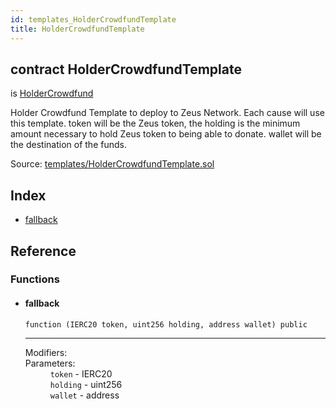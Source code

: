 ```yaml
---
id: templates_HolderCrowdfundTemplate
title: HolderCrowdfundTemplate
---
```


<div class="contract-doc"><div class="contract"><h2 class="contract-header"><span class="contract-kind">contract</span> HolderCrowdfundTemplate</h2><p class="base-contracts"><span>is</span> <a href="crowdfund_validation_HolderCrowdfund.html">HolderCrowdfund</a></p><p class="description">Holder Crowdfund Template to deploy to Zeus Network. Each cause will use this template. token will be the Zeus token, the holding is the minimum amount necessary to hold Zeus token to being able to donate. wallet will be the destination of the funds.</p><div class="source">Source: <a href="https://github.com/ZEUS-coin/smart-contracts/blob/v0.0.3/contracts/templates/HolderCrowdfundTemplate.sol" target="_blank">templates/HolderCrowdfundTemplate.sol</a></div></div><div class="index"><h2>Index</h2><ul><li><a href="templates_HolderCrowdfundTemplate.html#">fallback</a></li></ul></div><div class="reference"><h2>Reference</h2><div class="functions"><h3>Functions</h3><ul><li><div class="item function"><span id="fallback" class="anchor-marker"></span><h4 class="name">fallback</h4><div class="body"><code class="signature">function <strong></strong><span>(IERC20 token, uint256 holding, address wallet) </span><span>public </span></code><hr/><dl><dt><span class="label-modifiers">Modifiers:</span></dt><dd></dd><dt><span class="label-parameters">Parameters:</span></dt><dd><div><code>token</code> - IERC20</div><div><code>holding</code> - uint256</div><div><code>wallet</code> - address</div></dd></dl></div></div></li></ul></div></div></div>

